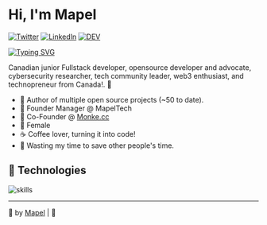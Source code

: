 # Hi, I'm Mapel


 [![Twitter](https://img.shields.io/badge/Twitter-%231DA1F2.svg?&style=flat-square&logo=twitter&logoColor=white)](https://twitter.com/warengonzaga) [![LinkedIn](https://img.shields.io/badge/LinkedIn-%230077B5.svg?&style=flat-square&logo=linkedin&logoColor=white)](https://linkedin.com/in/warengonzaga) [![DEV](https://img.shields.io/badge/DEV-%23000000.svg?&style=flat-square&logo=dev.to&logoColor=white)](https://dev.to/warengonzaga) 

[![Typing SVG](https://readme-typing-svg.demolab.com?font=Fira+Code&pause=1000&color=F791E2&width=435&lines=Hey+I'm+Mapel%F0%9F%91%8B%F0%9F%8F%BB)](https://git.io/typing-svg)

Canadian junior Fullstack developer, opensource developer and advocate, cybersecurity researcher, tech community leader, web3 enthusiast, and technopreneur from Canada!. 💖

- 💝 Author of multiple open source projects (~50 to date).
- 💼 Founder Manager @ MapelTech
- 🤝 Co-Founder @ [Monke.cc](monke.cc)
- 💜 Female
- ☕ Coffee lover, turning it into code!
- 🎯 Wasting my time to save other people's time.



## 🔧 Technologies

![skills](https://skillicons.dev/icons?i=html,kotlin,java,mysql,css,docker,md,git,figma,bash,cloudflare,py)


---

💖 by [Mapel](https://github.com/mxven) | 💜
